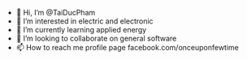 - 👋 Hi, I’m @TaiDucPham
- 👀 I’m interested in electric and electronic
- 🌱 I’m currently learning applied energy
- 💞️ I’m looking to collaborate on general software
- 📫 How to reach me profile page facebook.com/onceuponfewtime

<!---
TaiDucPham/TaiDucPham is a ✨ special ✨ repository because its `README.md` (this file) appears on your GitHub profile.
You can click the Preview link to take a look at your changes.
--->
